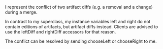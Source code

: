 I represent the conflict of two artifact diffs (e.g. a removal and a change) during a merge.

In contrast to my superclass, my instance variables left and right do not contain editions of artifacts, but artifact diffs instead. Clients are advised to use the leftDiff and rightDiff accessors for that reason.

The conflict can be resolved by sending chooseLeft or chooseRight to me.